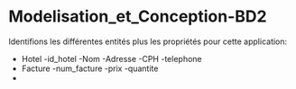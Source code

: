 # Modelisation_et_Conception-BD2

Identifions les différentes entités plus les propriétés pour cette application:

 * Hotel
 -id_hotel
 -Nom
 -Adresse
 -CPH
 -telephone
 * Facture
 -num_facture
 -prix
 -quantite
 * 
